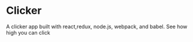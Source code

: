 # Clicker
A clicker app built with react,redux, node.js, webpack, and babel. See how high you can click
